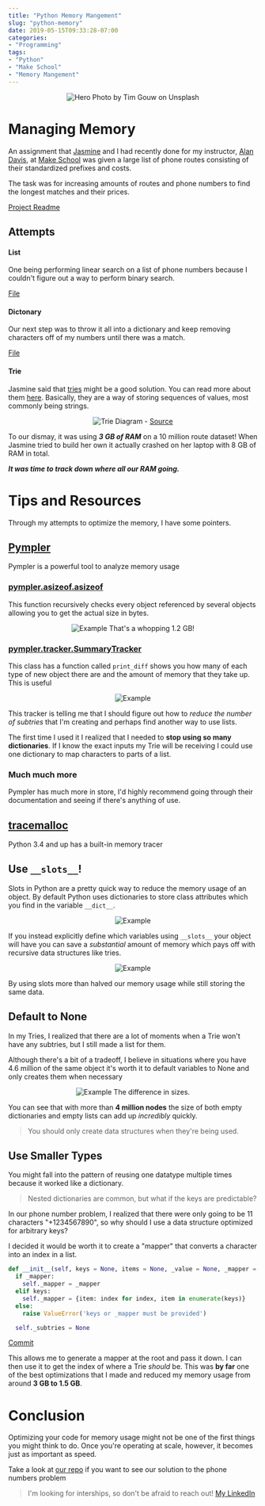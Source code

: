 ```yaml
---
title: "Python Memory Mangement"
slug: "python-memory"
date: 2019-05-15T09:33:28-07:00
categories:
- "Programming"
tags:
- "Python"
- "Make School"
- "Memory Mangement"
---
```


<center>
  <img alt="Hero" src="https://source.unsplash.com/1K9T5YiZ2WU">
  Photo by Tim Gouw on Unsplash
</center>

# Managing Memory

An assignment that [Jasmine](https://github.com/lacunahag) and I had recently done for my instructor, [Alan Davis](https://www.linkedin.com/in/alancdavis/), at [Make School](https://www.makeschool.com/) was given a large list of phone routes consisting of their standardized prefixes and costs.

The task was for increasing amounts of routes and phone numbers to find the longest matches and their prices.

[Project Readme](https://github.com/Make-School-Courses/CS-1.3-Core-Data-Structures/blob/a622779357b055f925feb5f000996cb26c2ddf66/project/ReadMe.md)

## Attempts

#### List

One being performing linear search on a list of phone numbers because I couldn't figure out a way to perform binary search.

[File](https://github.com/lacunahag/call_routing_project/blob/e05e1577fc2f946b268ac4451fd7e11d4a8d6501/scenario1.py)

#### Dictonary

Our next step was to throw it all into a dictionary and keep removing characters off of my numbers until there was a match.

[File](https://github.com/lacunahag/call_routing_project/blob/e8d1fbe7a2d8560fd27e1b99ab9b445ad994e2a1/scenario2.py)

#### Trie

Jasmine said that [tries](https://en.wikipedia.org/wiki/Trie) might be a good solution. You can read more about them [here](https://medium.com/basecs/trying-to-understand-tries-3ec6bede0014). Basically, they are a way of storing sequences of values, most commonly being strings.

<center>
  <img alt="Trie" src="https://upload.wikimedia.org/wikipedia/commons/thumb/b/be/Trie_example.svg/819px-Trie_example.svg.png">
  Diagram - <a href="https://commons.wikimedia.org/wiki/File:Trie_example.svg">Source</a>
</center>

To our dismay, it was using ***3 GB of RAM*** on a 10 million route dataset! When Jasmine tried to build her own it actually crashed on her laptop with 8 GB of RAM in total.

***It was time to track down where all our RAM going.***

# Tips and Resources

Through my attempts to optimize the memory, I have some pointers.

## [Pympler](https://pythonhosted.org/Pympler/)

Pympler is a powerful tool to analyze memory usage

### [pympler.asizeof.asizeof](https://pythonhosted.org/Pympler/library/asizeof.html?highlight=asizeof%20asizeof#pympler.asizeof.asizeof)

This function recursively checks every object referenced by several objects allowing you to get the actual size in bytes.

<center>
  <img alt="Example" src="./asizeof.png">
  That's a whopping 1.2 GB!
</center>

### [pympler.tracker.SummaryTracker](https://pythonhosted.org/Pympler/library/tracker.html?highlight=summarytracker#pympler.tracker.SummaryTracker)

This class has a function called `print_diff` shows you how many of each type of new object there are and the amount of memory that they take up. This is useful

<center>
  <img alt="Example" src="./summary-tracker.png">
</center>

This tracker is telling me that I should figure out how to *reduce the number of subtries* that I'm creating and perhaps find another way to use lists.

The first time I used it I realized that I needed to **stop using so many dictionaries**. If I know the exact inputs my Trie will be receiving I could use one dictionary to map characters to parts of a list.

### Much much more

Pympler has much more in store, I'd highly recommend going through their documentation and seeing if there's anything of use.

## [tracemalloc](https://docs.python.org/3/library/tracemalloc.html)

Python 3.4 and up has a built-in memory tracer

## Use `__slots__`!

Slots in Python are a pretty quick way to reduce the memory usage of an object. By default Python uses dictionaries to store class attributes which you find in the variable `__dict__`.

<center>
  <img alt="Example" src="./class-dict.png">
</center>

If you instead explicitly define which variables using `__slots__` your object will have you can save a *substantial* amount of memory which pays off with recursive data structures like tries.

<center>
  <img alt="Example" src="./class-slots.png">
</center>

By using slots more than halved our memory usage while still storing the same data.

## Default to None

In my Tries, I realized that there are a lot of moments when a Trie won't have any subtries, but I still made a list for them.

Although there's a bit of a tradeoff, I believe in situations where you have 4.6 million of the same object it's worth it to default variables to None and only creates them when necessary

<center>
  <img alt="Example" src="./none.png">
  The difference in sizes.
</center>

You can see that with more than **4 million nodes** the size of both empty dictionaries and empty lists can add up *incredibly* quickly.

> You should only create data structures when they're being used.

## Use Smaller Types

You might fall into the pattern of reusing one datatype multiple times because it worked like a dictionary.

> Nested dictionaries are common, but what if the keys are predictable?

In our phone number problem, I realized that there were only going to be 11 characters "+1234567890", so why should I use a data structure optimized for arbitrary keys?

I decided it would be worth it to create a "mapper" that converts a character into an index in a list.

```python
def __init__(self, keys = None, items = None, _value = None, _mapper =  None):
  if _mapper:
    self._mapper = _mapper
  elif keys:
    self._mapper = {item: index for index, item in enumerate(keys)}
  else:
    raise ValueError('keys or _mapper must be provided')

  self._subtries = None
```

[Commit](https://github.com/lacunahag/call_routing_project/commit/4605171ef87696d555b880f41f9101b5041bc54c)

This allows me to generate a mapper at the root and pass it down. I can then use it to get the index of where a Trie *should* be. This was **by far** one of the best optimizations that I made and reduced my memory usage from around **3 GB to 1.5 GB**.

# Conclusion

Optimizing your code for memory usage might not be one of the first things you might think to do. Once you're operating at scale, however, it becomes just as important as speed.

Take a look at [our repo](https://github.com/lacunahag/call_routing_project) if you want to see our solution to the phone numbers problem

> I'm looking for interships, so don't be afraid to reach out! [My LinkedIn](https://www.linkedin.com/in/dacioromero/)
